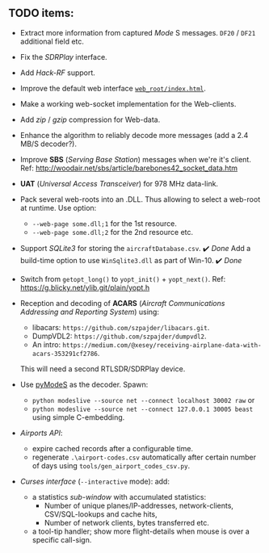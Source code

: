 ## TODO items:

* Extract more information from captured *Mode* S messages. `DF20` / `DF21` additional field etc.

* Fix the *SDRPlay* interface.

* Add *Hack-RF* support.

* Improve the default web interface [`web_root/index.html`](web_root/index.html).

* Make a working web-socket implementation for the Web-clients.

* Add *zip* / *gzip* compression for Web-data.

* Enhance the algorithm to reliably decode more messages (add a 2.4 MB/S decoder?).

* Improve **SBS** (*Serving Base Station*) messages when we're it's client.
  Ref: http://woodair.net/sbs/article/barebones42_socket_data.htm

* **UAT** (*Universal Access Transceiver*) for 978 MHz data-link.

* Pack several web-roots into an .DLL. Thus allowing to select a
  web-root at runtime. Use option:
   * `--web-page some.dll;1` for the 1st resource.
   * `--web-page some.dll;2` for the 2nd resource etc.

* Support *SQLite3* for storing the `aircraftDatabase.csv`.          :heavy_check_mark: *Done*
  Add a build-time option to use `WinSqlite3.dll` as part of Win-10. :heavy_check_mark: *Done*

* Switch from `getopt_long()` to `yopt_init()` + `yopt_next()`.
  Ref: https://g.blicky.net/ylib.git/plain/yopt.h

* Reception and decoding of **ACARS** (*Aircraft Communications Addressing and Reporting System*)
  using:
    * libacars: `https://github.com/szpajder/libacars.git`.
    * DumpVDL2:  `https://github.com/szpajder/dumpvdl2`.
    * An intro:  `https://medium.com/@xesey/receiving-airplane-data-with-acars-353291cf2786`.

  This will need a second RTLSDR/SDRPlay device.

* Use [pyModeS](https://github.com/junzis/pyModeS.git) as the decoder. Spawn:
   * `python modeslive --source net --connect localhost 30002 raw` or
   * `python modeslive --source net --connect 127.0.0.1 30005 beast`
   using simple C-embedding.

* *Airports API*:
  * expire cached records after a configurable time.
  * regenerate `.\airport-codes.csv` automatically after certain number of days using
    `tools/gen_airport_codes_csv.py`.

* *Curses interface* (`--interactive` mode): add:
  * a statistics *sub-window* with accumulated statistics:
    * Number of unique planes/IP-addresses, network-clients, CSV/SQL-lookups and cache hits,
    * Number of network clients, bytes transferred etc.
  * a tool-tip handler; show more flight-details when mouse is over a specific call-sign.
